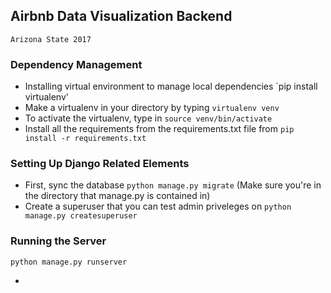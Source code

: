 ## Airbnb Data Visualization Backend
`Arizona State 2017`

### Dependency Management
- Installing virtual environment to manage local dependencies `pip install virtualenv'
- Make a virtualenv in your directory by typing `virtualenv venv`
- To activate the virtualenv, type in `source venv/bin/activate`
- Install all the requirements from the requirements.txt file from `pip install -r requirements.txt`

### Setting Up Django Related Elements
- First, sync the database `python manage.py migrate` (Make sure you're in the directory that manage.py is contained in)
- Create a superuser that you can test admin priveleges on `python manage.py createsuperuser`

### Running the Server
`python manage.py runserver`

- 
